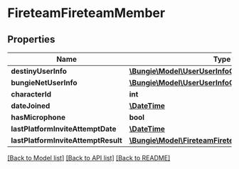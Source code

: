 # FireteamFireteamMember

## Properties
Name | Type | Description | Notes
------------ | ------------- | ------------- | -------------
**destinyUserInfo** | [**\Bungie\Model\UserUserInfoCard**](UserUserInfoCard.md) |  | [optional] 
**bungieNetUserInfo** | [**\Bungie\Model\UserUserInfoCard**](UserUserInfoCard.md) |  | [optional] 
**characterId** | **int** |  | [optional] 
**dateJoined** | [**\DateTime**](\DateTime.md) |  | [optional] 
**hasMicrophone** | **bool** |  | [optional] 
**lastPlatformInviteAttemptDate** | [**\DateTime**](\DateTime.md) |  | [optional] 
**lastPlatformInviteAttemptResult** | [**\Bungie\Model\FireteamFireteamPlatformInviteResult**](FireteamFireteamPlatformInviteResult.md) |  | [optional] 

[[Back to Model list]](../README.md#documentation-for-models) [[Back to API list]](../README.md#documentation-for-api-endpoints) [[Back to README]](../README.md)


